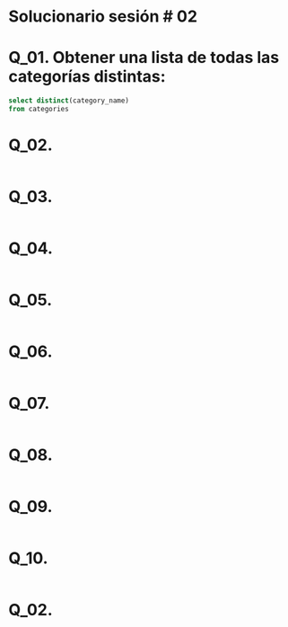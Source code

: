 # Solucionario sesión # 02

# Q_01. Obtener una lista de todas las categorías distintas:
```sql
select distinct(category_name)
from categories
```

# Q_02.
```sql

```

# Q_03.
```sql

```

# Q_04.
```sql

```

# Q_05.
```sql

```

# Q_06.
```sql

```

# Q_07.
```sql

```

# Q_08.
```sql

```

# Q_09.
```sql

```

# Q_10.
```sql

```

# Q_02.
```sql

```
